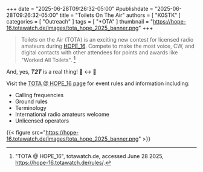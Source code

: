 +++
date = "2025-06-28T09:26:32-05:00"
#publishdate = "2025-06-28T09:26:32-05:00"
title = "Toilets On The Air"
authors = [ "K0STK" ]
categories = [ "Outreach" ]
tags = [ "*OTA" ]
thumbnail = "https://hope-16.totawatch.de/images/tota_hope_2025_banner.png"
+++
>Toilets on the Air (TOTA) is an exciting new contest for licensed
>radio amateurs during [HOPE_16]. Compete to make the most voice, CW,
>and digital contacts with other attendees for points and awards like
>"Worked All Toilets". [^1]

And, yes, ***T2T*** is a real thing! :restroom: :left_right_arrow: :restroom:
<!--more-->

Visit the [TOTA @ HOPE_16 page][tota] for event rules and information
including:

* Calling frequencies
* Ground rules
* Terminology
* International radio amateurs welcome
* Unlicensed operators

{{< figure src="https://hope-16.totawatch.de/images/tota_hope_2025_banner.png" >}}

[HOPE_16]: https://hope.net/
[tota]: https://hope-16.totawatch.de/rules/

[^1]: "TOTA @ HOPE_16", totawatch.de, accessed June 28 2025, https://hope-16.totawatch.de/rules/.



